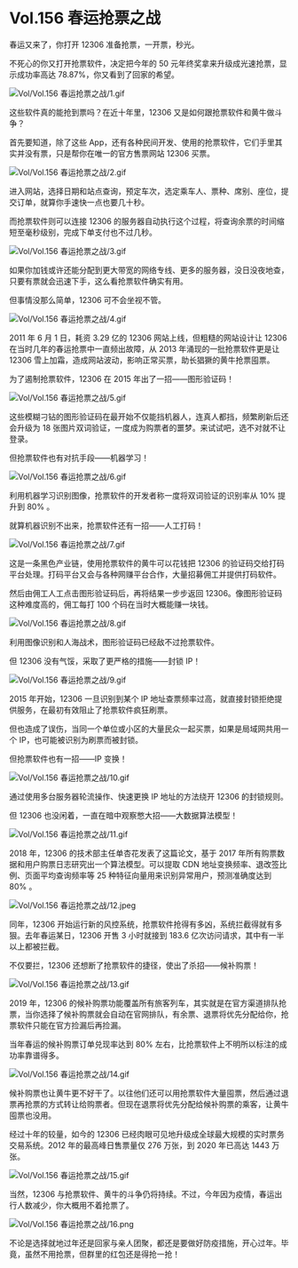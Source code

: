 # Vol.156 春运抢票之战

春运又来了，你打开 12306 准备抢票，一开票，秒光。

不死心的你又打开抢票软件，决定把今年的 50 元年终奖拿来升级成光速抢票，显示成功率高达 78.87%，你又看到了回家的希望。

![Vol/Vol.156 春运抢票之战/1.gif](https://cdn.jsdelivr.net/gh/ipaperclip-icu/static/image/文字稿/Vol/Vol.156%20春运抢票之战/1.gif)

这些软件真的能抢到票吗？在近十年里，12306 又是如何跟抢票软件和黄牛做斗争？

首先要知道，除了这些 App，还有各种民间开发、使用的抢票软件，它们手里其实并没有票，只是帮你在唯一的官方售票网站 12306 买票。

![Vol/Vol.156 春运抢票之战/2.gif](https://cdn.jsdelivr.net/gh/ipaperclip-icu/static/image/文字稿/Vol/Vol.156%20春运抢票之战/2.gif)

进入网站，选择日期和站点查询，预定车次，选定乘车人、票种、席别、座位，提交订单，就算你手速快一点也要几十秒。

而抢票软件则可以连接 12306 的服务器自动执行这个过程，将查询余票的时间缩短至毫秒级别，完成下单支付也不过几秒。

![Vol/Vol.156 春运抢票之战/3.gif](https://cdn.jsdelivr.net/gh/ipaperclip-icu/static/image/文字稿/Vol/Vol.156%20春运抢票之战/3.gif)

如果你加钱或许还能分配到更大带宽的网络专线、更多的服务器，没日没夜地查，只要有票就会迅速下手，这么看抢票软件确实有用。

但事情没那么简单，12306 可不会坐视不管。

![Vol/Vol.156 春运抢票之战/4.gif](https://cdn.jsdelivr.net/gh/ipaperclip-icu/static/image/文字稿/Vol/Vol.156%20春运抢票之战/4.gif)

2011 年 6 月 1 日，耗资 3.29 亿的 12306 网站上线，但粗糙的网站设计让 12306 在当时几年的春运抢票中一直频出故障，从 2013 年涌现的一批抢票软件更是让 12306 雪上加霜，造成网站波动，影响正常买票，助长猖獗的黄牛抢票囤票。

为了遏制抢票软件，12306 在 2015 年出了一招——图形验证码！

![Vol/Vol.156 春运抢票之战/5.gif](https://cdn.jsdelivr.net/gh/ipaperclip-icu/static/image/文字稿/Vol/Vol.156%20春运抢票之战/5.gif)

这些模糊刁钻的图形验证码在最开始不仅能挡机器人，连真人都挡，频繁刷新后还会升级为 18 张图片双词验证，一度成为购票者的噩梦。来试试吧，选不对就不让登录。

但抢票软件也有对抗手段——机器学习！

![Vol/Vol.156 春运抢票之战/6.gif](https://cdn.jsdelivr.net/gh/ipaperclip-icu/static/image/文字稿/Vol/Vol.156%20春运抢票之战/6.gif)

利用机器学习识别图像，抢票软件的开发者称一度将双词验证的识别率从 10% 提升到 80% 。

就算机器识别不出来，抢票软件还有一招——人工打码！

![Vol/Vol.156 春运抢票之战/7.gif](https://cdn.jsdelivr.net/gh/ipaperclip-icu/static/image/文字稿/Vol/Vol.156%20春运抢票之战/7.gif)

这是一条黑色产业链，使用抢票软件的黄牛可以花钱把 12306 的验证码交给打码平台处理。打码平台又会与各种网赚平台合作，大量招募佣工并提供打码软件。

然后由佣工人工点击图形验证码后，再将结果一步步返回 12306。像图形验证码这种难度高的，佣工每打 100 个码在当时大概能赚一块钱。

![Vol/Vol.156 春运抢票之战/8.gif](https://cdn.jsdelivr.net/gh/ipaperclip-icu/static/image/文字稿/Vol/Vol.156%20春运抢票之战/8.gif)

利用图像识别和人海战术，图形验证码已经敌不过抢票软件。

但 12306 没有气馁，采取了更严格的措施——封锁 IP！

![Vol/Vol.156 春运抢票之战/9.gif](https://cdn.jsdelivr.net/gh/ipaperclip-icu/static/image/文字稿/Vol/Vol.156%20春运抢票之战/9.gif)

2015 年开始，12306 一旦识别到某个 IP 地址查票频率过高，就直接封锁拒绝提供服务，在最初有效阻止了抢票软件疯狂刷票。

但也造成了误伤，当同一个单位或小区的大量民众一起买票，如果是局域网共用一个 IP，也可能被识别为刷票而被封锁。

但抢票软件也有一招——IP 变换！

![Vol/Vol.156 春运抢票之战/10.gif](https://cdn.jsdelivr.net/gh/ipaperclip-icu/static/image/文字稿/Vol/Vol.156%20春运抢票之战/10.gif)

通过使用多台服务器轮流操作、快速更换 IP 地址的方法绕开 12306 的封锁规则。

但 12306 也没闲着，一直在暗中观察憋大招——大数据算法模型！

![Vol/Vol.156 春运抢票之战/11.gif](https://cdn.jsdelivr.net/gh/ipaperclip-icu/static/image/文字稿/Vol/Vol.156%20春运抢票之战/11.gif)

2018 年，12306 的技术部主任单杏花发表了这篇论文，基于 2017 年所有购票数据和用户购票日志研究出一个算法模型。可以提取 CDN 地址变换频率、退改签比例、页面平均查询频率等 25 种特征向量用来识别异常用户，预测准确度达到 80% 。

![Vol/Vol.156 春运抢票之战/12.jpeg](https://cdn.jsdelivr.net/gh/ipaperclip-icu/static/image/文字稿/Vol/Vol.156%20春运抢票之战/12.jpeg)

同年，12306 开始运行新的风控系统，抢票软件抢得有多凶，系统拦截得就有多狠。去年春运某日，12306 开售 3 小时就接到 183.6 亿次访问请求，其中有一半以上都被拦截。

不仅要拦，12306 还想断了抢票软件的捷径，使出了杀招——候补购票！

![Vol/Vol.156 春运抢票之战/13.gif](https://cdn.jsdelivr.net/gh/ipaperclip-icu/static/image/文字稿/Vol/Vol.156%20春运抢票之战/13.gif)

2019 年，12306 的候补购票功能覆盖所有旅客列车，其实就是在官方渠道排队抢票，当你选择了候补购票就会自动在官网排队，有余票、退票将优先分配给你，抢票软件只能在官方捡漏后再捡漏。

当年春运的候补购票订单兑现率达到 80% 左右，比抢票软件上不明所以标注的成功率靠谱得多。

![Vol/Vol.156 春运抢票之战/14.gif](https://cdn.jsdelivr.net/gh/ipaperclip-icu/static/image/文字稿/Vol/Vol.156%20春运抢票之战/14.gif)

候补购票也让黄牛更不好干了。以往他们还可以用抢票软件大量囤票，然后通过退票再抢票的方式转让给购票者。但现在退票将优先分配给候补购票的乘客，让黄牛囤票也没用。

经过十年的较量，如今的 12306 已经肉眼可见地升级成全球最大规模的实时票务交易系统。2012 年的最高峰日售票量仅 276 万张，到 2020 年已高达 1443 万张。

![Vol/Vol.156 春运抢票之战/15.gif](https://cdn.jsdelivr.net/gh/ipaperclip-icu/static/image/文字稿/Vol/Vol.156%20春运抢票之战/15.gif)

当然，12306 与抢票软件、黄牛的斗争仍将持续。不过，今年因为疫情，春运出行人数减少，你大概用不着抢票了。

![Vol/Vol.156 春运抢票之战/16.png](https://cdn.jsdelivr.net/gh/ipaperclip-icu/static/image/文字稿/Vol/Vol.156%20春运抢票之战/16.png)

不论是选择就地过年还是回家与亲人团聚，都还是要做好防疫措施，开心过年。毕竟，虽然不用抢票，但群里的红包还是得抢一抢！
